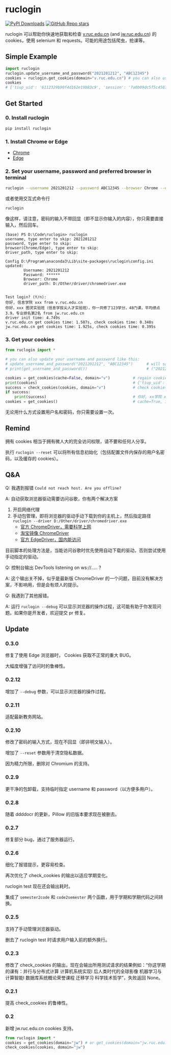 # ruclogin

[![PyPI Downloads](https://img.shields.io/pypi/dm/ruclogin.svg?label=PyPI%20downloads)](
https://pypi.org/project/ruclogin/) [![GitHub Repo stars](https://img.shields.io/github/stars/panjd123/ruclogin?label=Github%20stars)](https://github.com/panjd123/ruclogin)

ruclogin 可以帮助你快速地获取和检查 [v.ruc.edu.cn](v.ruc.edu.cn) (and [jw.ruc.edu.cn](jw.ruc.edu.cn)) 的 cookies，使用 selenium 和 requests。可能的用途包括爬虫，抢课等。

## Simple Example

```python
import ruclogin
ruclogin.update_username_and_password("2021201212", "ABC12345")
cookies = ruclogin.get_cookies(domain="v.ruc.edu.cn") # you can also use domain="jw.ruc.edu.cn"
cookies
# {'tiup_uid': '6112329b90f4d162e19b83c9', 'session': '7a0b09dc5f5c4587aae0511247ae276d.834554d714de4c19b6ca1ec111ab3514', 'access_token': '1Jf8zOE7S5SYHYS3x5nNHA', 'is_simple': '1'}
```

## Get Started

### 0. Install ruclogin

```bash
pip install ruclogin
```

### 1. Install Chrome or Edge

- [Chrome](https://www.google.cn/chrome/)
- [Edge](https://www.microsoft.com/zh-cn/edge)

### 2. Set your username, password and preferred browser in terminal

```bash
ruclogin --username 2021201212 --password ABC12345 --browser Chrome --driver ""
```

或者使用交互式命令行

```bash
ruclogin
```

像这样，请注意，密码的输入不带回显（即不显示你输入的内容），你只需要直接输入，然后回车。

```
(base) PS D:\Code\ruclogin> ruclogin     
username, type enter to skip: 2021201212
password, type enter to skip: 
browser(Chrome/Edge), type enter to skip:
driver_path, type enter to skip:

Config D:\Program\anaconda3\Lib\site-packages\ruclogin\config.ini updated:
        Username: 2021201212
        Password: ******
        Browser: Chrome
        driver_path: D:/Other/driver/chromedriver.exe


Test login? (Y/n):
你好, 信息学院 xxx from v.ruc.edu.cn
你好，xxx 图灵实验班（信息学拔尖人才实验班），你一共修了123学分，48门课，平均绩点3.9，专业排名第2名 from jw.ruc.edu.cn
driver init time: 4.749s
v.ruc.edu.cn get cookies time: 1.587s, check cookies time: 0.348s
jw.ruc.edu.cn get cookies time: 1.925s, check cookies time: 0.395s
```

### 3. Get your cookies

```python
from ruclogin import *

# you can also update your username and password like this:
# update_username_and_password("2021201212", "ABC12345")      # will save in disk
# print(get_username_and_password())                          # ("2021201212", "ABC12345")

cookies = get_cookies(cache=False, domain="v")          # regain cookies, login in using selenium, save in disk
print(cookies)                                          # {'tiup_uid': '6112329b90f4d162e19b83c9', 'session': '7a0b09dc5f5c4587aae0511247ae276d.834554d714de4c19b6ca1ec111ab3514', 'access_token': '1Jf8zOE7S5SYHYS3x5nNHA', 'is_simple': '1'}
success = check_cookies(cookies, domain="v")            # check cookies using requests
if success:
    print(success)                                      # 你好, xx学院 xxx from v.ruc.edu.cn                      
cookies = get_cookies()                                 # cache=True, it will use the cookies obtained last time, check it first, if it fails, regain it
```

无论用什么方式设置用户名和密码，你只需要设置一次。

## Remind

拥有 cookies 相当于拥有微人大的完全访问权限，请不要和任何人分享。

执行 `ruclogin --reset` 可以将所有信息初始化（包括配置文件内保存的用户名密码，以及缓存的 cookies）。

## Q&A

Q: 我遇到报错 `Could not reach host. Are you offline?`

A: 自动获取浏览器驱动需要访问谷歌，你有两个解决方案

1. 开启网络代理
2. 手动包管理，即将浏览器的驱动手动下载到你的主机上，然后指定路径 `ruclogin --driver D:/Other/driver/chromedriver.exe`
   - [官方 ChromeDriver，需要科学上网](https://googlechromelabs.github.io/chrome-for-testing/)
   - [淘宝镜像 ChromeDriver](https://registry.npmmirror.com/binary.html?path=chrome-for-testing/)
   - [官方 EdgeDriver，国内能访问](https://developer.microsoft.com/en-us/microsoft-edge/tools/webdriver)

目前脚本的处理方法是，当能访问谷歌时优先使用自动下载的驱动，否则尝试使用手动指定的驱动。

Q: 控制台输出 DevTools listening on ws://..... ?

A: 这个输出关不掉，似乎是最新版 ChromeDriver 的一个问题，目前没有解决方案，不影响用，但是会有烦人的提示。

Q: 我遇到了其他报错。

A: 运行 `ruclogin --debug` 可以显示浏览器的操作过程，这可能有助于你发现问题。如果你是开发者，欢迎提交 pr 修复。

## Update

### 0.3.0

修复了使用 Edge 浏览器时， Cookies 获取不正常的重大 BUG。

大幅度增强了访问时的鲁棒性。

### 0.2.12

增加了 `--debug` 参数，可以显示浏览器的操作过程。

### 0.2.11

适配最新教务网站。

### 0.2.10

修改了密码的输入方式，现在不回显（即非明文输入）。

增加了 `--reset` 参数用于清空隐私数据。

因为精力所限，删除对 Chromium 的支持。

### 0.2.9

更干净的包卸载，支持临时指定 username 和 password（以方便多用户）。

### 0.2.8

随着 ddddocr 的更新，Pillow 的旧版本要求现在被删去。

### 0.2.7

修复部分 bug，通过了服务器运行。

### 0.2.6

细化了报错提示，更容易检查。 

再次优化了 check_cookies 的输出以适应学期变化。

ruclogin test 现在还会输出耗时。

集成了 `semester2code` 和 `code2semester` 两个函数，用于学期和学期代码之间转换。

### 0.2.5

支持了手动管理浏览器驱动。

删去了 ruclogin test 时请求用户输入前的额外换行。

### 0.2.3

修改了 check_cookies 的输出，现在会输出所用测试请求的结果例如：“你这学期的课有：并行与分布式计算 计算机系统实现Ⅰ 后人类时代的全球影像 机器学习与计算智能Ⅰ 数据库系统概论荣誉课程 迁移学习 科学技术哲学”，失败返回 None。

### 0.2.1

提高 check_cookies 的鲁棒性。

### 0.2

新增 jw.ruc.edu.cn cookies 支持。

```python
from ruclogin import *
cookies = get_cookies(domain="jw") # or get_cookies(domain="jw.ruc.edu.cn")
check_cookies(cookies, domain="jw")
```
